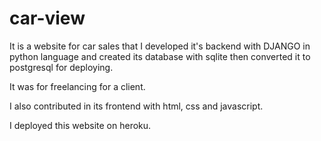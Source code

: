 # car-view
It is a website for car sales that I developed it's backend with DJANGO in python language and created its database with sqlite then converted it to postgresql for deploying.

It was for freelancing for a client.

I also contributed in its frontend with html, css and javascript.

I deployed this website on heroku.
